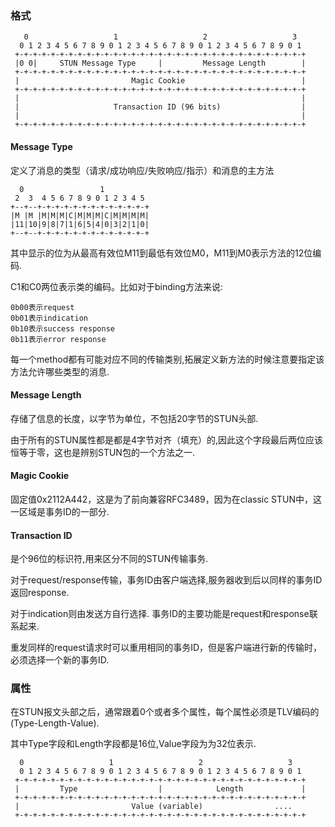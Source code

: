 
### 格式

```shell
   0                   1                   2                   3
  0 1 2 3 4 5 6 7 8 9 0 1 2 3 4 5 6 7 8 9 0 1 2 3 4 5 6 7 8 9 0 1
 +-+-+-+-+-+-+-+-+-+-+-+-+-+-+-+-+-+-+-+-+-+-+-+-+-+-+-+-+-+-+-+-+
 |0 0|     STUN Message Type     |         Message Length        |
 +-+-+-+-+-+-+-+-+-+-+-+-+-+-+-+-+-+-+-+-+-+-+-+-+-+-+-+-+-+-+-+-+
 |                         Magic Cookie                          |
 +-+-+-+-+-+-+-+-+-+-+-+-+-+-+-+-+-+-+-+-+-+-+-+-+-+-+-+-+-+-+-+-+
 |                                                               |
 |                     Transaction ID (96 bits)                  |
 |                                                               |
 +-+-+-+-+-+-+-+-+-+-+-+-+-+-+-+-+-+-+-+-+-+-+-+-+-+-+-+-+-+-+-+-+

```
#### Message Type

定义了消息的类型（请求/成功响应/失败响应/指示）和消息的主方法

```shell
  0                 1
 2  3  4 5 6 7 8 9 0 1 2 3 4 5
+--+--+-+-+-+-+-+-+-+-+-+-+-+-+
|M |M |M|M|M|C|M|M|M|C|M|M|M|M|
|11|10|9|8|7|1|6|5|4|0|3|2|1|0|
+--+--+-+-+-+-+-+-+-+-+-+-+-+-+
```

其中显示的位为从最高有效位M11到最低有效位M0，M11到M0表示方法的12位编码.

C1和C0两位表示类的编码。比如对于binding方法来说:

```shell
0b00表示request
0b01表示indication
0b10表示success response
0b11表示error response
```

每一个method都有可能对应不同的传输类别,拓展定义新方法的时候注意要指定该方法允许哪些类型的消息.

#### Message Length

存储了信息的长度，以字节为单位，不包括20字节的STUN头部.

由于所有的STUN属性都是都是4字节对齐（填充）的,因此这个字段最后两位应该恒等于零，这也是辨别STUN包的一个方法之一.

#### Magic Cookie

固定值0x2112A442，这是为了前向兼容RFC3489，因为在classic STUN中，这一区域是事务ID的一部分.

#### Transaction ID

是个96位的标识符,用来区分不同的STUN传输事务.

对于request/response传输，事务ID由客户端选择,服务器收到后以同样的事务ID返回response.

对于indication则由发送方自行选择. 事务ID的主要功能是request和response联系起来.

重发同样的request请求时可以重用相同的事务ID，但是客户端进行新的传输时，必须选择一个新的事务ID.

### 属性

在STUN报文头部之后，通常跟着0个或者多个属性，每个属性必须是TLV编码的(Type-Length-Value).

其中Type字段和Length字段都是16位,Value字段为为32位表示.

```shell
  0                   1                   2                   3
  0 1 2 3 4 5 6 7 8 9 0 1 2 3 4 5 6 7 8 9 0 1 2 3 4 5 6 7 8 9 0 1
 +-+-+-+-+-+-+-+-+-+-+-+-+-+-+-+-+-+-+-+-+-+-+-+-+-+-+-+-+-+-+-+-+
 |         Type                  |            Length             |
 +-+-+-+-+-+-+-+-+-+-+-+-+-+-+-+-+-+-+-+-+-+-+-+-+-+-+-+-+-+-+-+-+
 |                         Value (variable)                ....
 +-+-+-+-+-+-+-+-+-+-+-+-+-+-+-+-+-+-+-+-+-+-+-+-+-+-+-+-+-+-+-+-+

```
